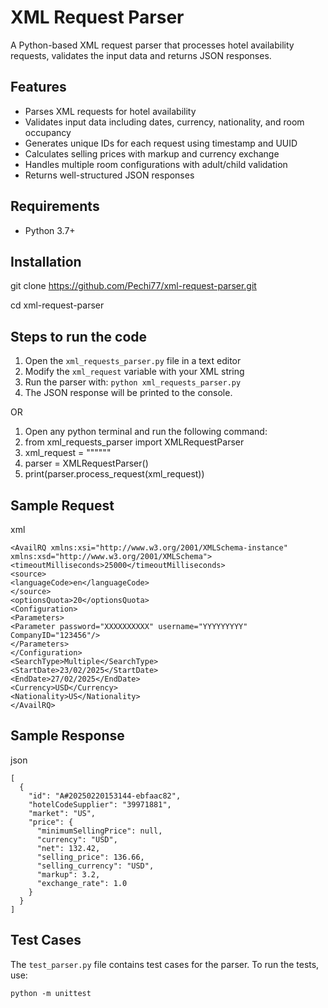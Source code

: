 # XML Request Parser

A Python-based XML request parser that processes hotel availability requests, validates the input data and returns JSON responses. 

## Features

- Parses XML requests for hotel availability
- Validates input data including dates, currency, nationality, and room occupancy
- Generates unique IDs for each request using timestamp and UUID
- Calculates selling prices with markup and currency exchange
- Handles multiple room configurations with adult/child validation
- Returns well-structured JSON responses

## Requirements

- Python 3.7+


## Installation

git clone https://github.com/Pechi77/xml-request-parser.git

cd xml-request-parser



## Steps to run the code

1. Open the `xml_requests_parser.py` file in a text editor
2. Modify the `xml_request` variable with your XML string
3. Run the parser with: `python xml_requests_parser.py`
4. The JSON response will be printed to the console.



OR



1. Open any python terminal and run the following command:
2. from xml_requests_parser import XMLRequestParser
3. xml_request = """<your xml request here>"""
3. parser = XMLRequestParser()
4. print(parser.process_request(xml_request))

## Sample Request

xml

```
<AvailRQ xmlns:xsi="http://www.w3.org/2001/XMLSchema-instance"
xmlns:xsd="http://www.w3.org/2001/XMLSchema">
<timeoutMilliseconds>25000</timeoutMilliseconds>
<source>
<languageCode>en</languageCode>
</source>
<optionsQuota>20</optionsQuota>
<Configuration>
<Parameters>
<Parameter password="XXXXXXXXXX" username="YYYYYYYYY" CompanyID="123456"/>
</Parameters>
</Configuration>
<SearchType>Multiple</SearchType>
<StartDate>23/02/2025</StartDate>
<EndDate>27/02/2025</EndDate>
<Currency>USD</Currency>
<Nationality>US</Nationality>
</AvailRQ>
```

## Sample Response

json

```
[
  {
    "id": "A#20250220153144-ebfaac82",
    "hotelCodeSupplier": "39971881",
    "market": "US",
    "price": {
      "minimumSellingPrice": null,
      "currency": "USD",
      "net": 132.42,
      "selling_price": 136.66,
      "selling_currency": "USD",
      "markup": 3.2,
      "exchange_rate": 1.0
    }
  }
]
```

## Test Cases

The `test_parser.py` file contains test cases for the parser. To run the tests, use:

```
python -m unittest
```


